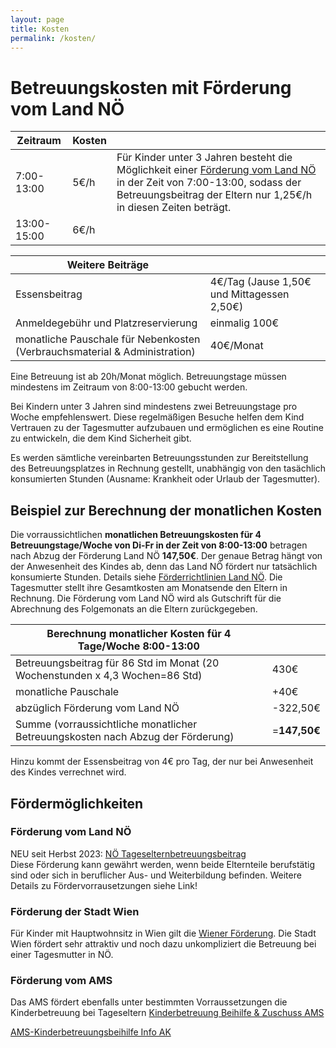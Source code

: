 ```yaml
---
layout: page
title: Kosten
permalink: /kosten/
---
```


# Betreuungskosten mit Förderung vom Land NÖ

|Zeitraum      |Kosten  ||
| ----------- | ----------- |----|
| 7:00-13:00      | 5€/h       |Für Kinder unter 3 Jahren besteht die Möglichkeit einer  [Förderung vom Land NÖ](https://www.noe.gv.at/noe/Kinderbetreuung/RL_NOe_Tageselternbetreuungsbeitrag.pdf) in der Zeit von 7:00-13:00, sodass der Betreuungsbeitrag der Eltern nur 1,25€/h in diesen Zeiten beträgt.
| 13:00-15:00  | 6€/h       |



| Weitere Beiträge |  |
| ----------- | ----------- |
| Essensbeitrag | 4€/Tag (Jause 1,50€ und Mittagessen 2,50€) |
|Anmeldegebühr und Platzreservierung|einmalig 100€|
| monatliche Pauschale für Nebenkosten (Verbrauchsmaterial & Administration) | 40€/Monat |

Eine Betreuung ist ab 20h/Monat möglich. Betreuungstage müssen mindestens im Zeitraum von 8:00-13:00 gebucht werden.

Bei Kindern unter 3 Jahren sind mindestens zwei Betreuungstage pro Woche empfehlenswert. Diese regelmäßigen Besuche helfen dem Kind Vertrauen zu der Tagesmutter aufzubauen und ermöglichen es eine Routine zu entwickeln, die dem Kind Sicherheit gibt.

Es werden sämtliche vereinbarten Betreuungsstunden zur Bereitstellung des Betreuungsplatzes in Rechnung gestellt, unabhängig von den tasächlich konsumierten Stunden (Ausname: Krankheit oder Urlaub der Tagesmutter). 

## Beispiel zur Berechnung der monatlichen Kosten

Die vorraussichtlichen **monatlichen Betreuungskosten für 4 Betreuungstage/Woche von Di-Fr in der Zeit von 8:00-13:00** betragen nach Abzug der Förderung Land NÖ **147,50€**. Der genaue Betrag hängt von der Anwesenheit des Kindes ab, denn das Land NÖ fördert nur tatsächlich konsumierte Stunden. Details siehe [Förderrichtlinien Land NÖ](https://www.noe.gv.at/noe/Kinderbetreuung/RL_NOe_Tageselternbetreuungsbeitrag.pdf).
Die Tagesmutter stellt ihre Gesamtkosten am Monatsende den Eltern in Rechnung. Die Förderung vom Land NÖ wird als Gutschrift für die Abrechnung des Folgemonats an die Eltern zurückgegeben.

| Berechnung monatlicher Kosten für 4 Tage/Woche 8:00-13:00  |  |
|---|---|
| Betreuungsbeitrag für 86 Std im Monat (20 Wochenstunden x 4,3 Wochen=86 Std) | 430€ |
| monatliche Pauschale  |+40€  |
| abzüglich Förderung vom Land NÖ | -322,50€|  
| Summe (vorraussichtliche monatlicher Betreuungskosten nach Abzug der Förderung)| =**147,50€** |


Hinzu kommt der Essensbeitrag von 4€ pro Tag, der nur bei Anwesenheit des Kindes verrechnet wird.  
 

## Fördermöglichkeiten

### Förderung vom Land NÖ

NEU seit Herbst 2023: [NÖ Tageselternbetreuungsbeitrag](https://www.noe.gv.at/noe/Kinderbetreuung/RL_NOe_Tageselternbetreuungsbeitrag.pdf)  
Diese Förderung kann gewährt werden, wenn beide Elternteile berufstätig sind oder sich in beruflicher Aus- und Weiterbildung befinden. Weitere Details zu Fördervorrausetzungen siehe Link!

### Förderung der Stadt Wien

Für Kinder mit Hauptwohnsitz in Wien gilt die [Wiener Förderung](https://www.wien.gv.at/amtshelfer/kultur/bildung/bildungseinrichtungen/foerderung/ausserhalb-wiens.html). Die Stadt Wien fördert sehr attraktiv und noch dazu unkompliziert die Betreuung bei einer Tagesmutter in NÖ. 

### Förderung vom AMS

Das AMS fördert ebenfalls unter bestimmten Vorraussetzungen die Kinderbetreuung bei Tageseltern [Kinderbetreuung Beihilfe & Zuschuss AMS](https://www.ams.at/arbeitsuchende/karenz-und-wiedereinstieg/so-unterstuetzen-wir-ihren-wiedereinstieg/kinderbetreuungs-beihilfe-)

[AMS-Kinderbetreuungsbeihilfe Info AK](https://www.arbeiterkammer.at/beratung/berufundfamilie/BeihilfenundFoerderung/AMS-Kinderbetreuungsbeihilfe.html)